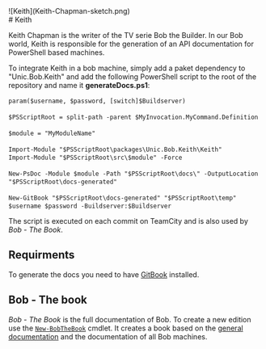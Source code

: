 <div class="chapterlogo">![Keith](Keith-Chapman-sketch.png)</div>
# Keith

Keith Chapman is the writer of the TV serie Bob the Builder. In our Bob world, Keith is responsible for the generation of an API documentation for PowerShell based machines.

To integrate Keith in a bob machine, simply add a paket dependency to "Unic.Bob.Keith" and add the following PowerShell script to the root of the repository and name it **generateDocs.ps1**:

    param($username, $password, [switch]$Buildserver)

    $PSScriptRoot = split-path -parent $MyInvocation.MyCommand.Definition

    $module = "MyModuleName"

    Import-Module "$PSScriptRoot\packages\Unic.Bob.Keith\Keith"
    Import-Module "$PSScriptRoot\src\$module" -Force

    New-PsDoc -Module $module -Path "$PSScriptRoot\docs\" -OutputLocation "$PSScriptRoot\docs-generated"

    New-GitBook "$PSScriptRoot\docs-generated" "$PSScriptRoot\temp" $username $password -Buildserver:$Buildserver


The script is executed on each commit on TeamCity and is also used by _Bob - The Book_.

## Requirments

To generate the docs you need to have [GitBook](https://github.com/GitbookIO/gitbook) installed.

## Bob - The book
_Bob - The Book_ is the full documentation of Bob. To create a new edition use the [`New-BobTheBook`](api/New-BobTheBook.md) cmdlet.
It creates a book based on the [general documentation](https://git.unic.com/projects/SCMBOB/repos/bob-thebook/browse) and the documentation of all Bob machines.
